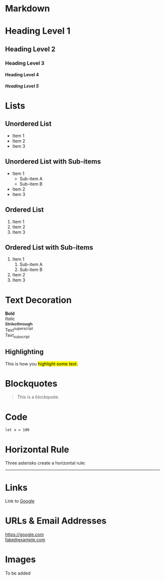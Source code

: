# Markdown

# Heading Level 1

## Heading Level 2

### Heading Level 3

#### Heading Level 4

##### Heading Level 5

# Lists
## Unordered List
- Item 1
- Item 2
- Item 3

## Unordered List with Sub-items
- Item 1
  - Sub-item A
  - Sub-item B
- Item 2
- Item 3

## Ordered List
1. Item 1
1. Item 2
1. Item 3

## Ordered List with Sub-items
1. Item 1
   1. Sub-item A
   1. Sub-item B
1. Item 2
1. Item 3

# Text Decoration
**Bold**  
*Italic*  
~~Strikethrough~~  
Text<sup>superscript</sup>  
Text<sub>subscript</sub>  


## Highlighting
This is how you <mark>highlight some text.</mark>

# Blockquotes
> This is a blockquote.

# Code
`let x = 100`

# Horizontal Rule
Three asterisks create a horizontal rule:
***

# Links
Link to [Google](https://google.com)

# URLs & Email Addresses
<https://google.com>  
<fake@example.com>

# Images
To be added
